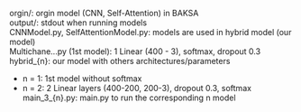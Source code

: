 orgin/: orgin model (CNN, Self-Attention) in BAKSA <br />
output/: stdout when running models <br />
CNNModel.py, SelfAttentionModel.py: models are used in hybrid model (our model) <br />
Multichane...py (1st model): 1 Linear (400 - 3), softmax, dropout 0.3 <br />
hybrid_{n}: our model with others architectures/parameters <br />
- n = 1: 1st model without softmax
- n = 2: 2 Linear layers (400-200, 200-3), dropout 0.3, softmax <br />
main_3_{n}.py: main.py to run the corresponding n model

 
